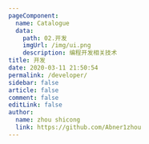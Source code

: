 ```yaml
---
pageComponent:
  name: Catalogue
  data:
    path: 02.开发
    imgUrl: /img/ui.png
    description: 编程开发相关技术
title: 开发
date: 2020-03-11 21:50:54
permalink: /developer/
sidebar: false
article: false
comment: false
editLink: false
author:
  name: zhou shicong
  link: https://github.com/Abner1zhou
---
```

